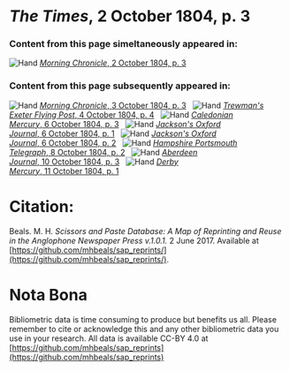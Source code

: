 # *The Times*, 2 October 1804, p. 3  
  
### Content from this page simeltaneously appeared in:  
![Hand](http://scissorsandpaste.net/wp-content/uploads/2017/06/smallhandpointer.png) [*Morning Chronicle*, 2 October 1804, p. 3](https://mhbeals.github.io/sap_html/Morning-Chronicle/Morning-Chronicle-2-October-1804-p-3)  
  
### Content from this page subsequently appeared in:  
![Hand](http://scissorsandpaste.net/wp-content/uploads/2017/06/smallhandpointer.png) [*Morning Chronicle*, 3 October 1804, p. 3](https://mhbeals.github.io/sap_html/Morning-Chronicle/Morning-Chronicle-3-October-1804-p-3)  
![Hand](http://scissorsandpaste.net/wp-content/uploads/2017/06/smallhandpointer.png) [*Trewman's Exeter Flying Post*, 4 October 1804, p. 4](https://mhbeals.github.io/sap_html/Trewman's-Exeter-Flying-Post/Trewman's-Exeter-Flying-Post-4-October-1804-p-4)  
![Hand](http://scissorsandpaste.net/wp-content/uploads/2017/06/smallhandpointer.png) [*Caledonian Mercury*, 6 October 1804, p. 3](https://mhbeals.github.io/sap_html/Caledonian-Mercury/Caledonian-Mercury-6-October-1804-p-3)  
![Hand](http://scissorsandpaste.net/wp-content/uploads/2017/06/smallhandpointer.png) [*Jackson's Oxford Journal*, 6 October 1804, p. 1](https://mhbeals.github.io/sap_html/Jackson's-Oxford-Journal/Jackson's-Oxford-Journal-6-October-1804-p-1)  
![Hand](http://scissorsandpaste.net/wp-content/uploads/2017/06/smallhandpointer.png) [*Jackson's Oxford Journal*, 6 October 1804, p. 2](https://mhbeals.github.io/sap_html/Jackson's-Oxford-Journal/Jackson's-Oxford-Journal-6-October-1804-p-2)  
![Hand](http://scissorsandpaste.net/wp-content/uploads/2017/06/smallhandpointer.png) [*Hampshire Portsmouth Telegraph*, 8 October 1804, p. 2](https://mhbeals.github.io/sap_html/Hampshire-Portsmouth-Telegraph/Hampshire-Portsmouth-Telegraph-8-October-1804-p-2)  
![Hand](http://scissorsandpaste.net/wp-content/uploads/2017/06/smallhandpointer.png) [*Aberdeen Journal*, 10 October 1804, p. 3](https://mhbeals.github.io/sap_html/Aberdeen-Journal/Aberdeen-Journal-10-October-1804-p-3)  
![Hand](http://scissorsandpaste.net/wp-content/uploads/2017/06/smallhandpointer.png) [*Derby Mercury*, 11 October 1804, p. 1](https://mhbeals.github.io/sap_html/Derby-Mercury/Derby-Mercury-11-October-1804-p-1)  


# Citation: 

Beals. M. H. *Scissors and Paste Database: A Map of Reprinting and Reuse in the Anglophone Newspaper Press v.1.0.1.* 2 June 2017. Available at [https://github.com/mhbeals/sap_reprints/](https://github.com/mhbeals/sap_reprints/). 

# Nota Bona

Bibliometric data is time consuming to produce but benefits us all. Please remember to cite or acknowledge this and any other bibliometric data you use in your research. All data is available CC-BY 4.0 at [https://github.com/mhbeals/sap_reprints](https://github.com/mhbeals/sap_reprints)
